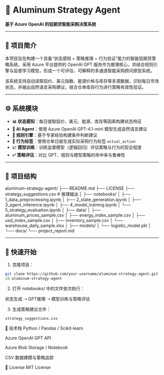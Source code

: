 # 🧠 Aluminum Strategy Agent  
**基于 Azure OpenAI 的铝期货智能采购决策系统**

---

## 📌 项目简介

本项目旨在构建一个具备“状态感知 + 策略推理 + 行为验证”能力的智能铝期货策略系统，采用 Azure 平台提供的 OpenAI GPT 服务作为推理核心，并结合规则引擎与监督学习模型，形成一个可评估、可解释的多通道智能采购顾问原型系统。

该系统支持自动读取铝价、美元指数、能源价格与库存等多源数据，识别每日市场状态，并输出自然语言采购建议，结合仓单库存行为进行策略有效性验证。

---

## ⚙️ 系统模块

- **📊 状态感知**：每日提取铝价、美元、能源、库存等因素构建状态特征
- **🤖 AI Agent**：使用 Azure OpenAI GPT-4.1-mini 模型生成自然语言建议
- **📏 规则引擎**：基于专家经验构建条件判断建议
- **🧠 行为标签**：使用仓单日报生成实际采购行为标签 `actual_action`
- **📈 模型训练**：训练监督模型（逻辑回归）评估策略与行为的契合程度
- **✅ 策略评估**：对比 GPT、规则与模型策略的命中率与鲁棒性

---

## 📂 项目结构

aluminum-strategy-agent/
├── README.md
├── LICENSE
├── strategy_suggestions.csv # 推理输出
│
├── notebooks/
│ ├── 1_data_preprocessing.ipynb
│ ├── 2_state_generation.ipynb
│ ├── 3_agent_inference.ipynb
│ ├── 4_model_training.ipynb
│ └── 5_strategy_evaluation.ipynb
│
├── data/
│ ├── aluminum_prices_sample.csv
│ ├── energy_index_sample.csv
│ ├── usd_index_sample.csv
│ ├── inventory_sample.csv
│ └── warehouse_daily_sample.xlsx
│
├── models/
│ └── logistic_model.pkl
│
└── docs/
└── project_report.md

---

## 🚀 快速开始

1. 克隆项目：

```bash
git clone https://github.com/your-username/aluminum-strategy-agent.git
cd aluminum-strategy-agent
```

2. 打开 notebooks/ 中的文件依次执行：

状态生成 ➝ GPT推理 ➝ 模型训练与策略评估

3. 生成策略建议文件：

`strategy_suggestions.csv`

🧠 技术栈
Python / Pandas / Scikit-learn

Azure OpenAI GPT API

Azure Blob Storage / Notebook

CSV 数据建模与策略追踪

📄 License
MIT License
